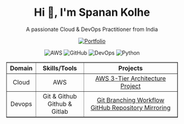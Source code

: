 <!-- Profile Header / Greeting -->
<h1 align="center">Hi 👋, I'm Spanan Kolhe</h1>
<p align="center">A passionate Cloud & DevOps Practitioner from India</p>

<p align="center">
  <a href="https://spandankolhe.github.io/portfolio/" target="_blank">
    <img src="https://img.shields.io/badge/Portfolio-Visit%20My%20Site-blue?style=for-the-badge&logo=Google-Chrome&logoColor=white" alt="Portfolio" />
  </a>
</p>


<!-- Quick Profile Stats (Optional Badge) -->
<p align="center">
  <!-- Profile Views -->

  <!-- Technology / Skill Badges -->
  <img src="https://img.shields.io/badge/Cloud-AWS-orange?style=flat-square&logo=aws&logoColor=white" alt="AWS" />
  <img src="https://img.shields.io/badge/GitHub-GitHub-black?style=flat-square&logo=github&logoColor=white" alt="GitHub" />
  <img src="https://img.shields.io/badge/DevOps-DevOps-blue?style=flat-square&logo=appveyor&logoColor=white" alt="DevOps" />
  <img src="https://img.shields.io/badge/Python-Python-blue?style=flat-square&logo=python&logoColor=white" alt="Python" />
</p>


<!-- Skills and Projects Table -->
<div align="center">
<table style="width:90%; border-collapse: collapse; font-size:16px; text-align:center;" border="1" cellpadding="12">
  <thead>
    <tr>
      <th>Domain</th>
      <th>Skills/Tools</th>
      <th>Projects</th>
    </tr>
  </thead>
  <tbody>
    <tr>
      <td>Cloud</td>
      <td>AWS</td>
      <td>
        <a href="https://github.com/spandankolhe/3TierArchitectureWithS3-Cdn">AWS 3-Tier Architecture Project</a><br>
      </td>
    </tr>
        <tr>
      <td>Devops</td>
      <td>Git & Github <br>
          Github & Gitlab</td>
      <td>
        <a href="https://github.com/spandankolhe/GitBranchingProject">Git Branching Workflow</a><br>
        <a href="https://github.com/spandankolhe/miroring-miniproject">GitHub Repository Mirroring</a><br>
    </tr>
  </tbody>
</table>
</div>
<!-- About / Short Bio Section -->



<!-- Update all href links and usernames with your details -->















